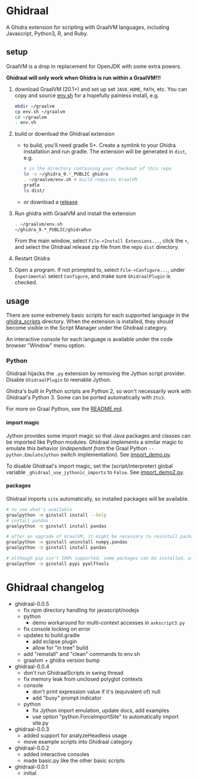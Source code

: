 # Ghidraal

A Ghidra extension for scripting with GraalVM languages, including Javascript, Python3, R, and Ruby.

## setup

GraalVM is a drop in replacement for OpenJDK with some extra powers.

**Ghidraal will only work when Ghidra is run within a GraalVM!!!**


1. download GraalVM (20.1+) and set up set `JAVA_HOME`, `PATH`, etc.  You can
   copy and source [env.sh](/env.sh) for a hopefully painless install, e.g.
    ```bash
    mkdir ~/graalvm
    cp env.sh ~/graalvm
    cd ~/graalvm
    . env.sh
    ```

2. build or download the Ghidraal extension
    - to build, you'll need gradle 5+.  Create a symlink to your Ghidra
      installation and run gradle.  The extension will be generated in `dist`,
      e.g.
        ```bash
        # in the directory containing your checkout of this repo 
        ln -s ~/ghidra_9.*_PUBLIC ghidra
        . ~/graalvm/env.sh # build requires GraalVM
        gradle
        ls dist/
        ```
    - or download a [release](/../../releases)

3. Run ghidra with GraalVM and install the extension
    ```bash
    . ~/graalvm/env.sh
    ~/ghidra_9.*_PUBLIC/ghidraRun
    ```
    From the main window, select `File->Install Extensions...`, click the `+`,
    and select the Ghidraal release zip file from the repo `dist` directory.

4. Restart Ghidra

5. Open a program.  If not prompted to, select `File->Configure...`, under
   `Experimental` select `Configure`, and make sure `GhidraalPlugin` is
   checked.

## usage

There are some extremely basic scripts for each supported language in the
[ghidra_scripts](/ghidra_scripts) directory.  When the extension is installed,
they should become visible in the Script Manager under the Ghidraal category.

An interactive console for each language is available under the code browser "Window"
menu option.

### Python

Ghidraal hijacks the `.py` extension by removing the Jython script provider.
Disable `GhidraalPlugin` to reenable Jython.

Ghidra's built in Python scripts are Python 2, so won't necessarily work with
Ghidraal's Python 3.  Some can be ported automatically with `2to3`.

For more on Graal Python, see the
[README.md](https://github.com/oracle/graalpython/blob/master/README.md).

#### import magic

Jython provides some import magic so that Java packages and classes can be
imported like Python modules.  Ghidraal implements a similar magic to emulate
this behavior (*independent from* the Graal Python `--python.EmulateJython`
switch implementation).  See [import_demo.py](ghidra_scripts/import_demo.py).

To disable Ghidraal's import magic, set the (script/interpreter) global
variable `_ghidraal_use_jythonic_imports` to `False`. See
[import_demo2.py](ghidra_scripts/import_demo2.py).

#### packages
Ghidraal imports `site` automatically, so installed packages will be available.

```bash
# to see what's available
graalpython -m ginstall install --help
# install pandas
graalpython -m ginstall install pandas

# after an upgrade of GraalVM, it might be necessary to reinstall packages
graalpython -m ginstall uninstall numpy,pandas
graalpython -m ginstall install pandas

# although pip isn't 100% supported, some packages can be installed, e.g.
graalpython -m ginstall pypi pyelftools
```



# Ghidraal changelog

- ghidraal-0.0.5
    - fix npm directory handling for javascript/nodejs
    - python
        - demo workaround for multi-context accesses in `askscript3.py`
    - fix console locking on error
    - updates to build.gradle 
        - add eclipse plugin
        - allow for "in tree" build
    - add "reinstall" and "clean" commands to env.sh
    - graalvm + ghidra version bump
- ghidraal-0.0.4
    - don't run GhidraalScripts in swing thread
    - fix memory leak from unclosed polyglot contexts
    - console
        - don't print expression value if it's (equivalent of) null
        - add "busy" prompt indicator
    - python
        - fix Jython import emulation, update docs, add examples
        - use option "python.ForceImportSite" to automatically import site.py
- ghidraal-0.0.3
    - added support for analyzeHeadless usage
    - move example scripts into Ghidraal category
- ghidraal-0.0.2
    - added interactive consoles
    - made basic.py like the other basic scripts
- ghidraal-0.0.1
    - initial

